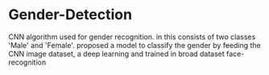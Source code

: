 # Gender-Detection
CNN algorithm used for gender recognition. in this consists of two classes 'Male' and 'Female'. proposed a model to classify the gender by feeding the CNN image dataset, a deep learning and trained in broad dataset face-recognition 
